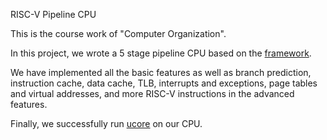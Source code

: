 RISC-V Pipeline CPU

This is the course work of "Computer Organization". 

In this project, we wrote a 5 stage pipeline CPU based on the [framework](https://github.com/thu-cs-lab/thinpad_top).

We have implemented all the basic features as well as branch prediction, instruction cache, data cache, TLB, interrupts and exceptions, page tables and virtual addresses, and more RISC-V instructions in the advanced features.

Finally, we successfully run [ucore](https://github.com/wangrunji0408/ucore_os_lab) on our CPU.
